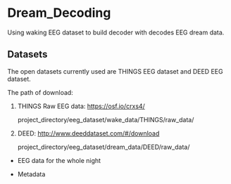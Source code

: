 # Dream_Decoding
Using waking EEG dataset to build decoder with decodes EEG dream data. 

## Datasets
The open datasets currently used are THINGS EEG dataset and DEED EEG dataset. 

The path of download:

1. THINGS Raw EEG data: https://osf.io/crxs4/
   
   project_directory/eeg_dataset/wake_data/THINGS/raw_data/
   
3. DEED: http://www.deeddataset.com/#/download
   
   project_directory/eeg_dataset/dream_data/DEED/raw_data/

* EEG data for the whole night

* Metadata